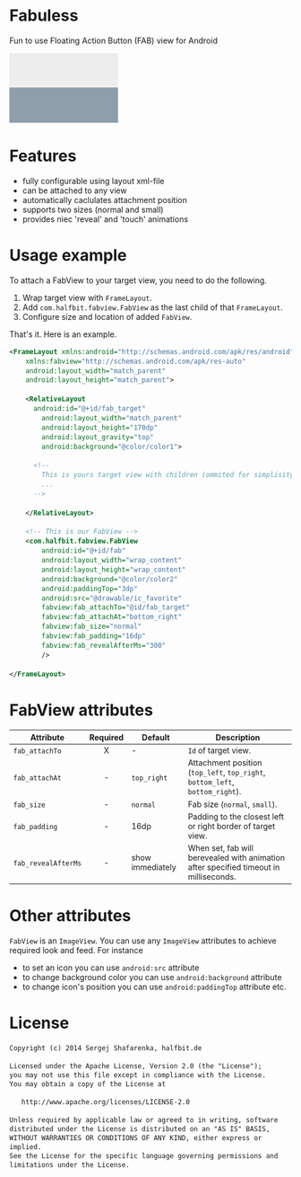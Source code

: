 Fabuless
========

Fun to use Floating Action Button (FAB) view for Android

![fab][1]

Features
=======

 - fully configurable using layout xml-file
 - can be attached to any view
 - automatically caclulates attachment position
 - supports two sizes (normal and small)
 - provides niec 'reveal' and 'touch' animations

Usage example
=======

  To attach a FabView to your target view, you need to do the following.

  1. Wrap target view with `FrameLayout`.
  2. Add `com.halfbit.fabview.FabView` as the last child of that `FrameLayout`.
  3. Configure size and location of added `FabView`.
  
  That's it. Here is an example.

```xml
<FrameLayout xmlns:android="http://schemas.android.com/apk/res/android"
    xmlns:fabview="http://schemas.android.com/apk/res-auto"
    android:layout_width="match_parent"
    android:layout_height="match_parent">

    <RelativeLayout
      android:id="@+id/fab_target"
	    android:layout_width="match_parent"
	    android:layout_height="170dp"
	    android:layout_gravity="top"
	    android:background="@color/color1">
    
      <!--
        This is yours target view with children (ommited for simplisity) 
        ... 
      -->
    
    </RelativeLayout>
    
    <!-- This is our FabView -->
    <com.halfbit.fabview.FabView 
        android:id="@+id/fab"
        android:layout_width="wrap_content"
        android:layout_height="wrap_content"
        android:background="@color/color2"
        android:paddingTop="3dp"
        android:src="@drawable/ic_favorite"
        fabview:fab_attachTo="@id/fab_target"
        fabview:fab_attachAt="bottom_right"
        fabview:fab_size="normal"
        fabview:fab_padding="16dp"
        fabview:fab_revealAfterMs="300"
        />

</FrameLayout>
```

FabView attributes
=======

| Attribute | Required | Default | Description
| --------- | :------: | ------- | -----------
| `fab_attachTo` | X | - | `Id` of target view.
| `fab_attachAt` | - | `top_right` | Attachment position (`top_left`, `top_right`, `bottom_left`, `bottom_right`).
| `fab_size` | - | `normal` | Fab size (`normal`, `small`).
| `fab_padding` | - | 16dp | Padding to the closest left or right border of target view.
| `fab_revealAfterMs` | - | show immediately | When set, fab will berevealed with animation after specified timeout in milliseconds.


Other attributes
=======

`FabView` is an `ImageView`. You can use any `ImageView` attributes to achieve required look and feed. For instance 
  * to set an icon you can use `android:src` attribute
  * to change background color you can use `android:background` attribute
  * to change icon's position you can use `android:paddingTop` attribute etc.


License
=======

    Copyright (c) 2014 Sergej Shafarenka, halfbit.de

    Licensed under the Apache License, Version 2.0 (the "License");
    you may not use this file except in compliance with the License.
    You may obtain a copy of the License at

       http://www.apache.org/licenses/LICENSE-2.0

    Unless required by applicable law or agreed to in writing, software
    distributed under the License is distributed on an "AS IS" BASIS,
    WITHOUT WARRANTIES OR CONDITIONS OF ANY KIND, either express or implied.
    See the License for the specific language governing permissions and
    limitations under the License.


[1]: web/fab.gif
